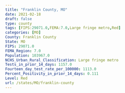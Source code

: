 ```yaml
---
title: "Franklin County, MO"
date: 2021-02-18
draft: false
type: county
tags: [FIPS:29071.0,FEMA:7.0,Large fringe metro,Red]
categories: [MO]
County: Franklin County
State: MO
FIPS: 29071.0
FEMA_Region: 7.0
Population: 103967.0
NCHS_Urban_Rural_Classification: Large fringe metro
Tests_in_prior_14_days: 1157.0
Fourteen_day_test_rate_per_100000: 1113.0
Percent_Positivity_in_prior_14_days: 0.111
Level: Red
url: /states/MO/franklin-county
---
```



